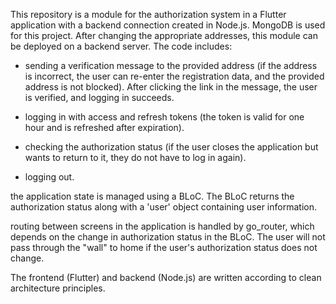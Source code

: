 This repository is a module for the authorization system in a Flutter application with a backend connection created in Node.js. MongoDB is used for this project. After changing the appropriate addresses, this module can be deployed on a backend server. The code includes:

* sending a verification message to the provided address (if the address is incorrect, the user can re-enter the registration data, and the provided address is not blocked). After clicking the link in the message, the user is verified, and logging in succeeds.

* logging in with access and refresh tokens (the token is valid for one hour and is refreshed after expiration).

* checking the authorization status (if the user closes the application but wants to return to it, they do not have to log in again).

* logging out.

the application state is managed using a BLoC. The BLoC returns the authorization status along with a 'user' object containing user information.

routing between screens in the application is handled by go_router, which depends on the change in authorization status in the BLoC. The user will not pass through the "wall" to home if the user's authorization status does not change.

The frontend (Flutter) and backend (Node.js) are written according to clean architecture principles.
